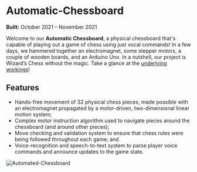 # Automatic-Chessboard
**Built:** October 2021 – November 2021

Welcome to our **Automatic Chessboard**, a physical chessboard that's capable of playing out a game of chess using just vocal commands! In a few days, we hammered together an electromagnet, some stepper motors, a couple of wooden boards, and an Arduino Uno. In a nutshell, our project is Wizard’s Chess without the magic. Take a glance at the [underlying workings](https://youtu.be/oQjuFTfWiOE)!

## Features 
- Hands-free movement of 32 physical chess pieces, made possible with an electromagnet propagated by a motor-driven, two-dimensional linear motion system;
- Complex motor instruction algorithm used to navigate pieces around the chessboard (and around other pieces);
- Move checking and validation system to ensure that chess rules were being followed throughout each game; and
- Voice-recognition and speech-to-text system to parse player voice commands and announce updates to the game state.

![Automated-Chessboard](https://github.com/TripleSteak/Automated-Chessboard/assets/24597462/830115b4-3159-477b-8b00-59ae1b8c0afe)
